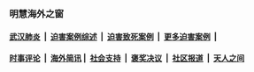 
### 明慧海外之窗

####  [武汉肺炎](indexes/365.md?t=05291601) &nbsp;|&nbsp;  [迫害案例综述](indexes/328.md?t=05291601) &nbsp;|&nbsp; [迫害致死案例](indexes/277.md?t=05291601)  &nbsp;|&nbsp; [更多迫害案例](indexes/81.md?t=05291601)  &nbsp;|&nbsp; 
####  [时事评论](indexes/19.md?t=05291601) &nbsp;|&nbsp; [海外简讯](indexes/245.md?t=05291601)&nbsp;|&nbsp;  [社会支持](indexes/140.md?t=05291601) &nbsp;|&nbsp; [褒奖决议](indexes/282.md?t=05291601) &nbsp;|&nbsp; [社区报道](indexes/91.md?t=05291601)  &nbsp;|&nbsp; [天人之间](indexes/78.md?t=05291601) 


